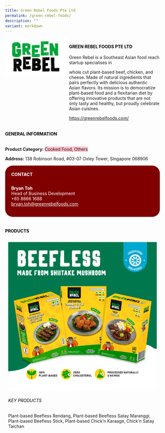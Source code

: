 ```yaml
---
title: Green Rebel Foods Pte Ltd
permalink: /green-rebel-foods/
description: ""
variant: markdown
---
```

<div class="flex-paragraph"> 
<p style="text-transform: uppercase">
</p>
</div> 
<div class="flex-container" style="display: flex; flex-wrap: wrap;"> 
<div class="card sgds" style="flex: 1 1 40%; display: block;">
<img src="/images/green_rebel_logo.png">
</div> 
<div class="card-sgds" style="flex: 1 1 58%; display: block; margin-left: 3px"> 
<h4 style="text-transform: uppercase; color: black;">
<b>Green Rebel Foods Pte Ltd
</b>
</h4> 
<p>Green Rebel is a Southeast Asian food reach startup specialises in 
</p><p>whole cut plant-based beef, chicken, and cheese. Made of natural ingredients that pairs perfectly with delicious authentic Asian flavors. Its mission is to democratize plant-based food and a flexitarian diet by offering innovative products that are not only tasty and healthy, but proudly celebrate Asian cuisines.
</p> 
<p>
<a target="_blank" href="https://greenrebelfoods.com/">https://greenrebelfoods.com/
</a>
</p> 
</div> 
</div>
<p></p> 
<h4 style="text-transform: uppercase; color: black;">
<b>General Information
</b>
</h4> 
<div class="flex-container" style="display: flex; flex-wrap: wrap;"> 
<div class="card sgds" style="flex: 1 1 65%; display: block; align-self: stretch"> 
<div class="flex-paragraph"> 
<p>
<b>Product Category: 
</b>
<span style="background-color: pink; border-radius: 10 px;">Cooked Food, Others
</span>
</p> 
<p>
<b>
</b>
</p> 
<p>
<b>
</b>
</p> 
<p style="margin-bottom: 10px;">
<b> 
</b>
</p> 
<p>
<b>Address: 
</b>138 Robinson Road, #03-07 Oxley Tower, Singapore 068906
</p> 
</div> 
</div> 
<div class="card sgds" style="flex: 1 1 35%; padding: 10px; display: block; background-color: maroon; border-radius: 25px; align-self: center;"> 
<h4 style="color: white; margin-top: 10px; margin-left: 10px;">CONTACT
</h4> 
<div class="flex-paragraph"> 
<p style="padding: 10px; color: white;">
<b>Bryan Toh
</b>
<br>Head of Business Development
<br>+65 8866 1688
<br>
<a style="color: white;" href="mailto:bryan.toh@greenrebelfoods.com">bryan.toh@greenrebelfoods.com
</a>
</p> 
</div> 
</div> 
</div> 
<br> 
<h4 style="text-transform: uppercase; color: black;">
<b>products
</b>
</h4> 
<div style="display: flex; flex-wrap: wrap;"> 
<div class="card sgds" style="flex: 1 1 47%; margin: 10px; display: block;"> 
<div class="flex-image" style="display: block;">
<img src="/images/green_rebel_2.jpg">
</div> 
<div class="flex-paragraph"> 
<h6 style="text-transform: uppercase; color: black;">Key Products
</h6> Plant-based Beefless Rendang, Plant-based Beefless Satay Maranggi, Plant-based Beefless Stick, Plant-based Chick’n Karaage, Chick’n Satay Taichan 
<p>
</p>
</div>
</div>
</div>